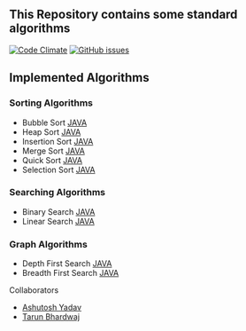 ## This Repository contains some standard algorithms

[![Code Climate](https://codeclimate.com/github/codeclimate/codeclimate/badges/gpa.svg)](https://codeclimate.com/github/ashu-beckham/Algo)
[![GitHub issues](https://img.shields.io/github/issues/ashu-beckham/Algo.svg)](https://github.com/ashu-beckham/Algo/issues)

## Implemented Algorithms
### Sorting Algorithms

* Bubble Sort [JAVA](https://github.com/ashu-beckham/Algo/blob/master/Sorting%20Algorithms/Bubble%20Sort/BubbleSort.java) 
* Heap Sort [JAVA](https://github.com/ashu-beckham/Algo/blob/master/Sorting%20Algorithms/Heap%20Sort/HeapSort.java)
* Insertion Sort [JAVA](https://github.com/ashu-beckham/Algo/blob/master/Sorting%20Algorithms/Bubble%20Sort/BubbleSort.java)
* Merge Sort [JAVA](hhttps://github.com/ashu-beckham/Algo/blob/master/Sorting%20Algorithms/Merge%20Sort/MergeSort.java)
* Quick Sort [JAVA](https://github.com/ashu-beckham/Algo/blob/master/Sorting%20Algorithms/Quick%20Sort/QuicSort.java)
* Selection Sort [JAVA](https://github.com/ashu-beckham/Algo/blob/master/Sorting%20Algorithms/Selection%20Sort/Selection_sort.java)


### Searching Algorithms
* Binary Search [JAVA](https://github.com/ashu-beckham/Algo/blob/master/Searching%20Algorithms/BinarySearch/BinarySearch.java) 
* Linear Search [JAVA](https://github.com/ashu-beckham/Algo/blob/master/Searching%20Algorithms/LinearSearch/LinearSearch.java)


### Graph Algorithms
* Depth First Search [JAVA](https://github.com/ashu-beckham/Algo/blob/master/Graph%20Algorithms/DFS.java) 
* Breadth First Search [JAVA](https://github.com/ashu-beckham/Algo/blob/master/Graph%20Algorithms/BFS.java) 


Collaborators
* [Ashutosh Yadav](https://github.com/ashu-beckham)
* [Tarun Bhardwaj](https://github.com/tarunisco)
